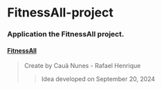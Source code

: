 # FitnessAll-project
### Application the FitnessAll project.
#### [FitnessAll](https://nun3s01.github.io/fitness-all-project/)

> Create by  Cauã Nunes - Rafael Henrique
>> Idea developed on September 20, 2024
